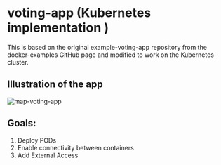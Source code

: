 # voting-app (Kubernetes implementation )
This is based on the original example-voting-app repository from the docker-examples GitHub page
and modified to work on the Kubernetes cluster.
## Illustration of the app
![map-voting-app](https://github.com/Nadav23AnT/voting-app/assets/71144691/6fd98eca-5cd5-4a4d-872a-eaa1401f8d3d)

## Goals:
1. Deploy PODs
2. Enable connectivity between containers
3. Add External Access
